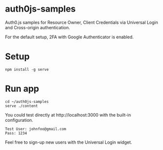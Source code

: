 # auth0js-samples
Auth0.js samples for Resource Owner, Client Credentials via Universal Login and Cross-origin authentication.

For the default setup, 2FA with Google Authenticator is enabled.

# Setup

```
npm install -g serve
```

# Run app

```
cd ~/auth0js-samples
serve ./content
```

You could test directly at http://localhost:3000 with the built-in configuration. 

```
Test User: johnfoo@gmail.com
Pass: 1234
```

Feel free to sign-up new users with the Universal Login widget.
